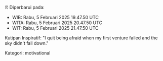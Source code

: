 ⏰ Diperbarui pada:
- WIB: Rabu, 5 Februari 2025 19.47.50 UTC
- WITA: Rabu, 5 Februari 2025 20.47.50 UTC
- WIT: Rabu, 5 Februari 2025 21.47.50 UTC

Kutipan Inspiratif:
"I quit being afraid when my first venture failed and the sky didn't fall down."


Kategori: motivational

